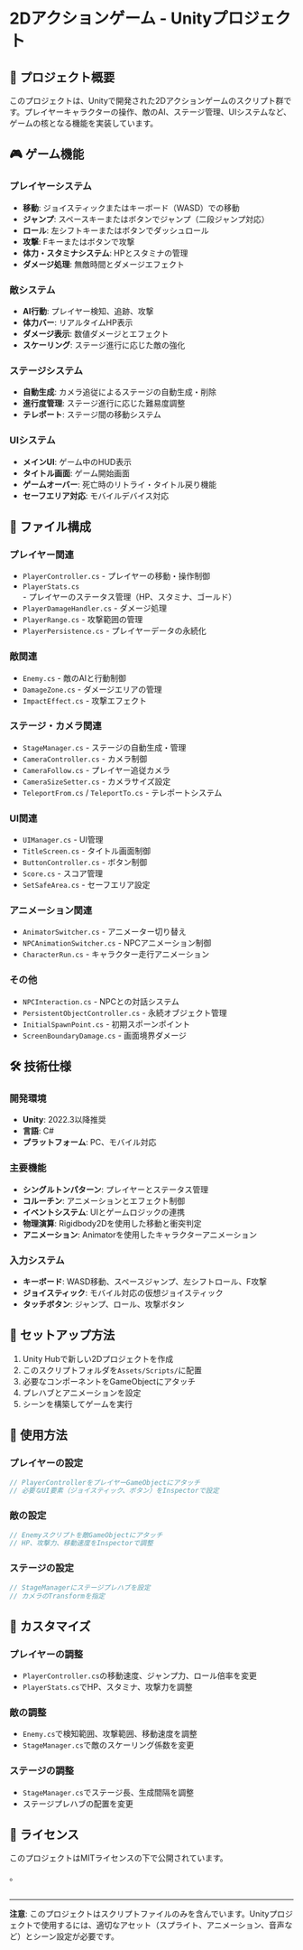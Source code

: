 # 2Dアクションゲーム - Unityプロジェクト

## 📖 プロジェクト概要

このプロジェクトは、Unityで開発された2Dアクションゲームのスクリプト群です。プレイヤーキャラクターの操作、敵のAI、ステージ管理、UIシステムなど、ゲームの核となる機能を実装しています。

## 🎮 ゲーム機能

### プレイヤーシステム
- **移動**: ジョイスティックまたはキーボード（WASD）での移動
- **ジャンプ**: スペースキーまたはボタンでジャンプ（二段ジャンプ対応）
- **ロール**: 左シフトキーまたはボタンでダッシュロール
- **攻撃**: Fキーまたはボタンで攻撃
- **体力・スタミナシステム**: HPとスタミナの管理
- **ダメージ処理**: 無敵時間とダメージエフェクト

### 敵システム
- **AI行動**: プレイヤー検知、追跡、攻撃
- **体力バー**: リアルタイムHP表示
- **ダメージ表示**: 数値ダメージとエフェクト
- **スケーリング**: ステージ進行に応じた敵の強化

### ステージシステム
- **自動生成**: カメラ追従によるステージの自動生成・削除
- **進行度管理**: ステージ進行に応じた難易度調整
- **テレポート**: ステージ間の移動システム

### UIシステム
- **メインUI**: ゲーム中のHUD表示
- **タイトル画面**: ゲーム開始画面
- **ゲームオーバー**: 死亡時のリトライ・タイトル戻り機能
- **セーフエリア対応**: モバイルデバイス対応

## 📁 ファイル構成

### プレイヤー関連
- `PlayerController.cs` - プレイヤーの移動・操作制御
- `PlayerStats.cs` - プレイヤーのステータス管理（HP、スタミナ、ゴールド）
- `PlayerDamageHandler.cs` - ダメージ処理
- `PlayerRange.cs` - 攻撃範囲の管理
- `PlayerPersistence.cs` - プレイヤーデータの永続化

### 敵関連
- `Enemy.cs` - 敵のAIと行動制御
- `DamageZone.cs` - ダメージエリアの管理
- `ImpactEffect.cs` - 攻撃エフェクト

### ステージ・カメラ関連
- `StageManager.cs` - ステージの自動生成・管理
- `CameraController.cs` - カメラ制御
- `CameraFollow.cs` - プレイヤー追従カメラ
- `CameraSizeSetter.cs` - カメラサイズ設定
- `TeleportFrom.cs` / `TeleportTo.cs` - テレポートシステム

### UI関連
- `UIManager.cs` - UI管理
- `TitleScreen.cs` - タイトル画面制御
- `ButtonController.cs` - ボタン制御
- `Score.cs` - スコア管理
- `SetSafeArea.cs` - セーフエリア設定

### アニメーション関連
- `AnimatorSwitcher.cs` - アニメーター切り替え
- `NPCAnimationSwitcher.cs` - NPCアニメーション制御
- `CharacterRun.cs` - キャラクター走行アニメーション

### その他
- `NPCInteraction.cs` - NPCとの対話システム
- `PersistentObjectController.cs` - 永続オブジェクト管理
- `InitialSpawnPoint.cs` - 初期スポーンポイント
- `ScreenBoundaryDamage.cs` - 画面境界ダメージ

## 🛠️ 技術仕様

### 開発環境
- **Unity**: 2022.3以降推奨
- **言語**: C#
- **プラットフォーム**: PC、モバイル対応

### 主要機能
- **シングルトンパターン**: プレイヤーとステータス管理
- **コルーチン**: アニメーションとエフェクト制御
- **イベントシステム**: UIとゲームロジックの連携
- **物理演算**: Rigidbody2Dを使用した移動と衝突判定
- **アニメーション**: Animatorを使用したキャラクターアニメーション

### 入力システム
- **キーボード**: WASD移動、スペースジャンプ、左シフトロール、F攻撃
- **ジョイスティック**: モバイル対応の仮想ジョイスティック
- **タッチボタン**: ジャンプ、ロール、攻撃ボタン

## 🚀 セットアップ方法

1. Unity Hubで新しい2Dプロジェクトを作成
2. このスクリプトフォルダを`Assets/Scripts/`に配置
3. 必要なコンポーネントをGameObjectにアタッチ
4. プレハブとアニメーションを設定
5. シーンを構築してゲームを実行

## 📝 使用方法

### プレイヤーの設定
```csharp
// PlayerControllerをプレイヤーGameObjectにアタッチ
// 必要なUI要素（ジョイスティック、ボタン）をInspectorで設定
```

### 敵の設定
```csharp
// Enemyスクリプトを敵GameObjectにアタッチ
// HP、攻撃力、移動速度をInspectorで調整
```

### ステージの設定
```csharp
// StageManagerにステージプレハブを設定
// カメラのTransformを指定
```

## 🔧 カスタマイズ

### プレイヤーの調整
- `PlayerController.cs`の移動速度、ジャンプ力、ロール倍率を変更
- `PlayerStats.cs`でHP、スタミナ、攻撃力を調整

### 敵の調整
- `Enemy.cs`で検知範囲、攻撃範囲、移動速度を調整
- `StageManager.cs`で敵のスケーリング係数を変更

### ステージの調整
- `StageManager.cs`でステージ長、生成間隔を調整
- ステージプレハブの配置を変更

## 📄 ライセンス

このプロジェクトはMITライセンスの下で公開されています。

。

## 

---

**注意**: このプロジェクトはスクリプトファイルのみを含んでいます。Unityプロジェクトで使用するには、適切なアセット（スプライト、アニメーション、音声など）とシーン設定が必要です。 
